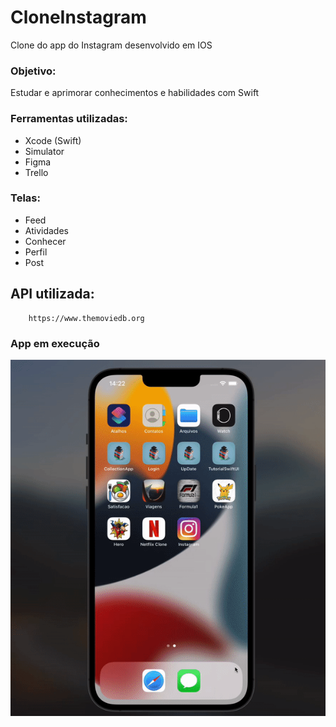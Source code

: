 # CloneInstagram
Clone do app do Instagram desenvolvido em IOS

### Objetivo: 
Estudar e aprimorar conhecimentos e habilidades com Swift

### Ferramentas utilizadas:
- Xcode (Swift)
- Simulator
- Figma
- Trello

### Telas:<br>
- Feed<br>
- Atividades<br>
- Conhecer<br>
- Perfil<br>
- Post<br>

## API utilizada:

        https://www.themoviedb.org  
        
### App em execução
![App Clone Instagram](https://github.com/ElieloJr/CloneInstagram/blob/main/Instagram/Instagram/Assets.xcassets/Instagram.gif)
